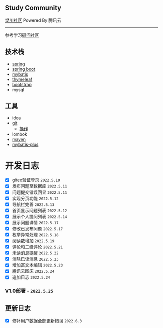 ## Study Community
[樊川社区](http://124.221.147.9:8080/)  Powered By 腾讯云  <hr>
参考学习[码问社区](https://github.com/codedrinker/community)
## 技术栈
- [spring](https://spring.io/)
- [spring boot](https://felord.cn/_doc/_springboot/2.1.5.RELEASE/_book/)
- [mybatis](https://mybatis.net.cn/)
- [thymeleaf](https://fanlychie.github.io/post/thymeleaf.html)
- [bootstrap](https://v3.bootcss.com/)
- mysql
## 工具
- idea
- [git](https://www.runoob.com/manual/git-guide/) 
  - [操作](https://www.cnblogs.com/cxx8181602/p/11125539.html)
- lombok
- [maven](https://mvnrepository.com/)
- [mybatis-plus](https://baomidou.com/pages/49cc81/#service-crud-%E6%8E%A5%E5%8F%A3)

# 开发日志
- [x] gitee验证登录 `2022.5.10`
- [x] 发布问题至数据库 `2022.5.11`
- [x] 问题提交错误回显 `2022.5.11`
- [x] 实现分页功能 `2022.5.12`
- [x] 导航栏完善 `2022.5.13`
- [x] 首页显示问题列表 `2022.5.12`
- [x] 展示个人提问列表 `2022.5.14`
- [x] 展示问题详情 `2022.5.17`
- [x] 修改已发布问题 `2022.5.17`
- [x] 枚举异常处理 `2022.5.18`
- [x] 阅读数增加 `2022.5.19`
- [x] 评论和二级评论 `2022.5.21`
- [x] 未读消息提醒 `2022.5.22`
- [x] 消除已读消息 `2022.5.23`
- [x] 增加富文本编辑 `2022.5.23`
- [x] 腾讯云图床 `2022.5.24`
- [x] 追加日志 `2022.5.24`
### V1.0部署 - `2022.5.25`
## 更新日志
- [x] 修补用户数据全部更新错误 `2022.6.3`

